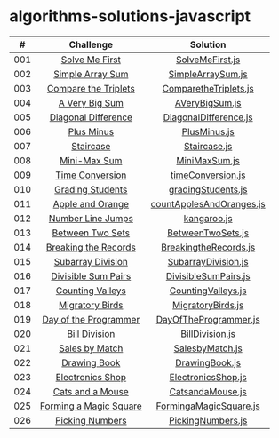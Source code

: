 # algorithms-solutions-javascript
|  #  |                                                      Challenge                                                                         |                                     Solution                                           |
| :-: | :------------------------------------------------------------------------------------------------------------------------------------: | :------------------------------------------------------------------------------------: |
| 001  |    [Solve Me First](https://www.hackerrank.com/challenges/solve-me-first/problem?isFullScreen=true)                                    |       [SolveMeFirst.js](./algorithms-solutions/SolveMeFirst.js)                        |
| 002  |    [Simple Array Sum](https://www.hackerrank.com/challenges/simple-array-sum/problem?isFullScreen=true)                                |       [SimpleArraySum.js](./algorithms-solutions/SimpleArraySum.js)                    |
| 003  |    [Compare the Triplets](https://www.hackerrank.com/challenges/compare-the-triplets/problem?isFullScreen=true)                        |       [ComparetheTriplets.js](./algorithms-solutions/ComparetheTriplets.js)            |
| 004  |    [A Very Big Sum](https://www.hackerrank.com/challenges/a-very-big-sum/problem?isFullScreen=true)                                    |       [AVeryBigSum.js](./algorithms-solutions/AVeryBigSum.js)                          |
| 005  |    [Diagonal Difference](https://www.hackerrank.com/challenges/diagonal-difference/problem?isFullScreen=true)                          |       [DiagonalDifference.js](./algorithms-solutions/DiagonalDifference.js)            |
| 006  |    [Plus Minus](https://www.hackerrank.com/challenges/plus-minus/problem?isFullScreen=true)                                            |       [PlusMinus.js](./algorithms-solutions/PlusMinus.js)                              |
| 007  |    [Staircase](https://www.hackerrank.com/challenges/staircase/problem?isFullScreen=true)                                              |       [Staircase.js](./algorithms-solutions/Staircase.js)                              |
| 008  |    [Mini-Max Sum](https://www.hackerrank.com/challenges/mini-max-sum/problem?isFullScreen=true)                                        |       [MiniMaxSum.js](./algorithms-solutions/MiniMaxSum.js)                            |
| 009  |    [Time Conversion](https://www.hackerrank.com/challenges/time-conversion/problem?isFullScreen=true)                                  |       [timeConversion.js](./algorithms-solutions/timeConversion.js)                    |
| 010  |    [Grading Students](https://www.hackerrank.com/challenges/grading/problem?isFullScreen=true)                                         |       [gradingStudents.js](./algorithms-solutions/gradingStudents.js)                  |
| 011  |    [Apple and Orange](https://www.hackerrank.com/challenges/apple-and-orange/problem?isFullScreen=true)                                |       [countApplesAndOranges.js](./algorithms-solutions/countApplesAndOranges.js)      |
| 012  |    [Number Line Jumps](https://www.hackerrank.com/challenges/kangaroo/problem?isFullScreen=true)                                       |       [kangaroo.js](./algorithms-solutions/kangaroo.js)                                |
| 013  |    [Between Two Sets](https://www.hackerrank.com/challenges/between-two-sets/problem?isFullScreen=true)                                |       [BetweenTwoSets.js](./algorithms-solutions/BetweenTwoSets.js)                    |
| 014  |    [Breaking the Records](https://www.hackerrank.com/challenges/breaking-best-and-worst-records/problem?isFullScreen=true)             |       [BreakingtheRecords.js](./algorithms-solutions/BreakingtheRecords.js)            |
| 015  |    [Subarray Division](https://www.hackerrank.com/challenges/the-birthday-bar/problem?isFullScreen=true)                               |       [SubarrayDivision.js](./algorithms-solutions/SubarrayDivision.js)                |
| 016  |    [Divisible Sum Pairs](https://www.hackerrank.com/challenges/divisible-sum-pairs/problem?isFullScreen=true)                          |       [DivisibleSumPairs.js](./algorithms-solutions/DivisibleSumPairs.js)              |
| 017  |    [Counting Valleys](https://www.hackerrank.com/challenges/counting-valleys/problem?isFullScreen=true)                                |       [CountingValleys.js](./algorithms-solutions/CountingValleys.js)                  |
| 018  |    [Migratory Birds](https://www.hackerrank.com/challenges/migratory-birds/problem?isFullScreen=true)                                  |       [MigratoryBirds.js](./algorithms-solutions/MigratoryBirds.js)                    |
| 019  |    [Day of the Programmer](https://www.hackerrank.com/challenges/day-of-the-programmer/problem?isFullScreen=true)                      |       [DayOfTheProgrammer.js](./algorithms-solutions/DayOfTheProgrammer.js)            |
| 020  |    [Bill Division](https://www.hackerrank.com/challenges/bon-appetit/problem?isFullScreen=true)                                        |       [BillDivision.js](./algorithms-solutions/BillDivision.js)                        |
| 021  |    [Sales by Match](https://www.hackerrank.com/challenges/sock-merchant/problem?isFullScreen=true)                                     |       [SalesbyMatch.js](./algorithms-solutions/SalesbyMatch.js)                        |
| 022  |    [Drawing Book](https://www.hackerrank.com/challenges/drawing-book/problem?isFullScreen=true)                                        |       [DrawingBook.js](./algorithms-solutions/DrawingBook.js)                          |
| 023  |    [Electronics Shop](https://www.hackerrank.com/challenges/electronics-shop/problem?isFullScreen=true)                                |       [ElectronicsShop.js](./algorithms-solutions/ElectronicsShop.js)                  |
| 024  |    [Cats and a Mouse](https://www.hackerrank.com/challenges/cats-and-a-mouse/problem?isFullScreen=true)                                |       [CatsandaMouse.js](./algorithms-solutions/CatsandaMouse.js)                      |
| 025  |    [Forming a Magic Square](https://www.hackerrank.com/challenges/magic-square-forming/problem?isFullScreen=true)                      |       [FormingaMagicSquare.js](./algorithms-solutions/FormingaMagicSquare.js)          |
| 026  |    [Picking Numbers](https://www.hackerrank.com/challenges/picking-numbers/problem?isFullScreen=true)                                  |       [PickingNumbers.js](./algorithms-solutions/PickingNumbers.js)                    |

